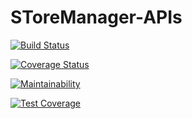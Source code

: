 # SToreManager-APIs

[![Build Status](https://travis-ci.org/MusyokiBryan/SToreManager-APIs.svg?branch=documentation-161356401)](https://travis-ci.org/MusyokiBryan/SToreManager-APIs)

[![Coverage Status](https://coveralls.io/repos/github/MusyokiBryan/SToreManager-APIs/badge.svg?branch=develop)](https://coveralls.io/github/MusyokiBryan/SToreManager-APIs?branch=develop)

[![Maintainability](https://api.codeclimate.com/v1/badges/c63a623d87c2cbf91ddb/maintainability)](https://codeclimate.com/github/MusyokiBryan/SToreManager-APIs/maintainability)

[![Test Coverage](https://api.codeclimate.com/v1/badges/a99a88d28ad37a79dbf6/test_coverage)](https://codeclimate.com/github/codeclimate/codeclimate/test_coverage)

